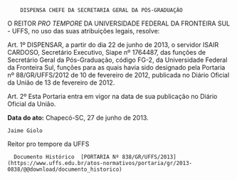         DISPENSA CHEFE DA SECRETARIA GERAL DA PÓS-GRADUAÇÃO  

O REITOR *PRO TEMPORE* DA UNIVERSIDADE FEDERAL DA FRONTEIRA SUL - UFFS, no uso das suas atribuições legais, resolve:

 Art. 1º DISPENSAR, a partir do dia 22 de junho de 2013, o servidor ISAIR CARDOSO, Secretário Executivo, Siape nº 1764487, das funções de Secretário Geral da Pós-Graduação, código FG-2, da Universidade Federal da Fronteira Sul, funções para as quais havia sido designado pela Portaria nº 88/GR/UFFS/2012 de 10 de fevereiro de 2012, publicada no Diário Oficial da União de 13 de fevereiro de 2012.

 Art. 2º Esta Portaria entra em vigor na data de sua publicação no Diário Oficial da União.

  

   **Data do ato:** Chapecó-SC, 27 de junho de 2013.   
 

    Jaime Giolo   
 Reitor pro tempore da UFFS 

      Documento Histórico  [PORTARIA Nº 838/GR/UFFS/2013](https://www.uffs.edu.br/atos-normativos/portaria/gr/2013-0838/@@download/documento_historico)     
      